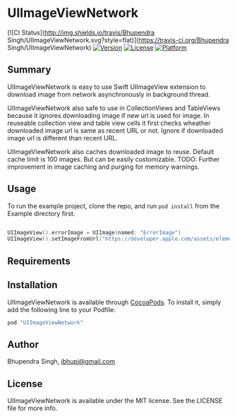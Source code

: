 # UIImageViewNetwork

[![CI Status](http://img.shields.io/travis/Bhupendra Singh/UIImageViewNetwork.svg?style=flat)](https://travis-ci.org/Bhupendra Singh/UIImageViewNetwork)
[![Version](https://img.shields.io/cocoapods/v/UIImageViewNetwork.svg?style=flat)](http://cocoapods.org/pods/UIImageViewNetwork)
[![License](https://img.shields.io/cocoapods/l/UIImageViewNetwork.svg?style=flat)](http://cocoapods.org/pods/UIImageViewNetwork)
[![Platform](https://img.shields.io/cocoapods/p/UIImageViewNetwork.svg?style=flat)](http://cocoapods.org/pods/UIImageViewNetwork)

## Summary

UIImageViewNetwork is easy to use Swift UIImageView extension to download image from network asynchronously in background thread. 

UIImageViewNetwork also safe to use in CollectionViews and TableViews because it ignores downloading image if new url is used for image. In reuseable collection view and table view cells it first checks wheather downloaded image url is same as recent URL or not. Ignore if downloaded image url is different than recent URL.

UIImageViewNetwork also caches downloaded image to reuse. Default cache limit is 100 images. But can be easily customizable. 
TODO: Further improvement in image caching and purging for memory warnings.

## Usage

To run the example project, clone the repo, and run `pod install` from the Example directory first.

```Swift

UIImageView().errorImage = UIImage(named: "ErrorImage")
UIImageView().setImageFromUrl("https://developer.apple.com/assets/elements/icons/128x128/swift_2x.png");

```


## Requirements

## Installation

UIImageViewNetwork is available through [CocoaPods](http://cocoapods.org). To install
it, simply add the following line to your Podfile:

```ruby
pod "UIImageViewNetwork"
```

## Author

Bhupendra Singh, ibhupi@gmail.com

## License

UIImageViewNetwork is available under the MIT license. See the LICENSE file for more info.

